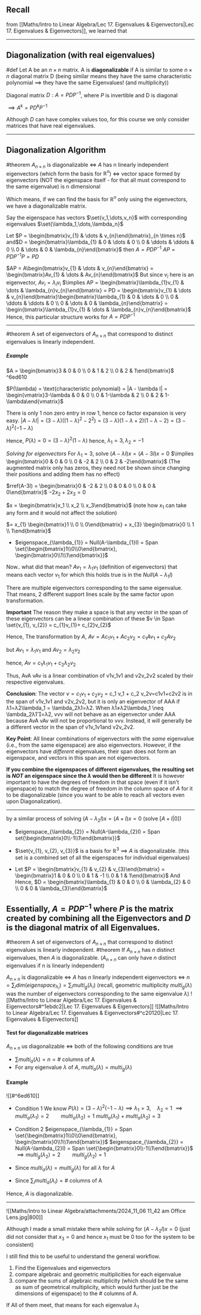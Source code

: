 ## Recall 
from [[Maths/Intro to Linear Algebra/Lec 17. Eigenvalues & Eigenvectors|Lec 17. Eigenvalues & Eigenvectors]], we learned that 


---
## Diagonalization (with real eigenvalues)

#def Let A be an $n \times n$ matrix. A is **diagonalizable** if A is similar to some $n \times n$ diagonal matrix D 
(being similar means they have the same characteristic polynomial $\implies$ they have the same Eigenvalues! (and multiplicity))

Diagonal matrix $D : A = PDP^{-1}$, where $P$ is invertible and D is diagonal 

$\implies A^{k} = PD^{k}P^{-1}$

Although $D$ can have complex values too, for this course we only consider matrices that have real eigenvalues.

---
## Diagonalization Algorithm 
#theorem $A_{n \times n}$ is diagonalizable $\iff$ $A$ has n linearly independent eigenvectors (which form the basis for $\mathbb{R}^{n}$) $\iff$ vector space formed by eigenvectors (NOT the eigenspace itself - for that all must correspond to the same eigenvalue) is n dimensional

Which means, if we can find the basis for $\mathbb{R}^{n}$ only using the eigenvectors, we have a diagonalizable matrix.

Say the eigenspace has vectors $\set{v_1,\dots,v_n}$ with corresponding eigenvalues $\set{\lambda_1,\dots,\lambda_n}$

Let $P = \begin{bmatrix}v_{1} & \dots & v_{n}\end{bmatrix}_{n \times n}$  and$D = \begin{bmatrix}\lambda_{1} & 0 & \dots & 0 \\ 0 & \ddots & \ddots & 0 \\ 0 & \dots & 0 & \lambda_{n}\end{bmatrix}$
then $A = PDP^{-1}$
$AP = PDP^{-1}P = PD$

$AP = A\begin{bmatrix}v_{1} & \dots & v_{n}\end{bmatrix} = \begin{bmatrix}Av_{1} & \dots & Av_{n}\end{bmatrix}$
But since $v_{i}$ here is an eigenvector, $Av_{i} = \lambda_{i}v_{i}$
$\implies AP = \begin{bmatrix}\lambda_{1}v_{1} & \dots & \lambda_{n}v_{n}\end{bmatrix} = PD = \begin{bmatrix}v_{1} & \dots & v_{n}\end{bmatrix}\begin{bmatrix}\lambda_{1} & 0 & \dots & 0 \\ 0 & \ddots & \ddots & 0 \\ 0 & \dots & 0 & \lambda_{n}\end{bmatrix} =  \begin{bmatrix}\lambda_{1}v_{1} & \dots & \lambda_{n}v_{n}\end{bmatrix}$
Hence, this particular structure works for $A = PDP^{-1}$

---
#theorem A set of eigenvectors of $A_{n \times n}$ that correspond to distinct eigenvalues is linearly independent.

##### Example 
$A = \begin{bmatrix}3 & 0 & 0 \\ 0 & 1 & 2 \\ 0 & 2 & 1\end{bmatrix}$ ^6ed610

$P(\lambda) = \text{characteristic polynomial} = |A - \lambda I| = \begin{vmatrix}3-\lambda & 0 & 0 \\ 0 & 1-\lambda & 2 \\ 0 & 2 & 1-\lambda\end{vmatrix}$

There is only 1 non zero entry in row 1, hence co factor expansion is very easy.
$|A- \lambda I| = (3-\lambda)((1-\lambda)^{2} - 2^{2}) = (3-\lambda)(1-\lambda+2)(1-\lambda-2) = (3-\lambda)^{2}(-1 - \lambda)$

Hence, $P(\lambda) = 0 = (3 - \lambda)^{2}(1-\lambda)$
hence, $\lambda_{1}=3, \lambda_{2}= -1$

*Solving for eigenvectors*
For $\lambda_{1}=3$, solve $(A-\lambda I)x = (A - 3I)x = 0$
$\implies \begin{bmatrix}0 & 0 & 0 \\ 0 & -2 & 2 \\ 0 & 2 & -2\end{bmatrix}$
(The augmented matrix only has zeros, they need not be shown since changing their positions and adding them has no effect)

$rref(A-3I) = \begin{bmatrix}0 & -2 & 2 \\ 0 & 0 & 0 \\ 0 & 0 & 0\end{bmatrix}$
$-2x_{2} + 2x_{3} = 0$

$x = \begin{bmatrix}x_1 \\ x_2 \\ x_3\end{bmatrix}$ (note how $x_{1}$ can take any form and it would not affect the solution)

$= x_{1} \begin{bmatrix}1 \\ 0 \\ 0\end{bmatrix} + x_{3} \begin{bmatrix}0 \\ 1 \\ 1\end{bmatrix}$

- $eigenspace_{\lambda_{1}} = Null(A-\lambda_{1}I) = Span \set{\begin{bmatrix}1\\0\\0\end{bmatrix}, \begin{bmatrix}0\\1\\1\end{bmatrix}}$

Now.. what did that mean?
$Av_{1} = \lambda_{1}v_{1}$ (definition of eigenvectors)
that means each vector $v_{1}$ for which this holds true is in the $Null(A-\lambda_{1}I)$

There are multiple eigenvectors corresponding to the same eigenvalue. That means, 2 different support lines scale by the same factor upon transformation.

**Important**
The reason they make a space is that any vector in the span of these eigenvectors can be a linear combination of these
$v \in Span \set{v_{1}, v_{2}} = c_{1}v_{1}+ c_{2}v_{2}$

Hence, The transformation by $A$, $Av = Ac_{1}v_{1} + Ac_{2}v_{2} = c_{1}Av_{1}+c_{2}Av_{2}$

but $Av_{1} = \lambda_{1}v_{1}$ and $Av_{2}=\lambda_{2}v_{2}$

hence, $Av = c_{1}\lambda_{1}v_{1}+ c_{2}\lambda_{2}v_{2}$

Thus, AvA vAv is a linear combination of v1v_1v1​ and v2v_2v2​ scaled by their respective eigenvalues.

**Conclusion**: The vector $v=c_1v_1+c_2v_2$ = c_1 v_1 + c_2 v_2v=c1​v1​+c2​v2​ is in the span of v1v_1v1​ and v2v_2v2​, but it is only an eigenvector of AAA if λ1=λ2\lambda_1 = \lambda_2λ1​=λ2​. When λ1≠λ2\lambda_1 \neq \lambda_2λ1​=λ2​, vvv will not behave as an eigenvector under AAA because AvA vAv will not be proportional to vvv. Instead, it will generally be a different vector in the span of v1v_1v1​ and v2v_2v2​.

**Key Point**: All linear combinations of eigenvectors with the _same_ eigenvalue (i.e., from the same eigenspace) are also eigenvectors. However, if the eigenvectors have _different_ eigenvalues, their span does not form an eigenspace, and vectors in this span are not eigenvectors.

**If you combine the eigenspaces of different eigenvalues, the resulting set is *NOT* an eigenspace since the $\lambda$ would then be different** It is however important to have the degrees of freedom in that space (even if it isn't eigenspace) to match the degree of freedom in the column space of $A$ for it to be diagonalizable (since you want to be able to reach all vectors even upon Diagonalization).


---
by a similar process of solving $(A-\lambda_{2}I)x = (A+I)x=0$ (solve $[A+I|0]$)

- $eigenspace_{\lambda_{2}} = Null(A-\lambda_{2}I) = Span set{\begin{bmatrix}0\\-1\\1\end{bmatrix}}$

- $\set{v_{1}, v_{2}, v_{3}}$ is a basis for $\mathbb{R}^{3}$ $\implies$ $A$ is diagonalizable.
(this set is a combined set of all the eigenspaces for individual eigenvalues)

- Let $P = \begin{bmatrix}v_{1} & v_{2} & v_{3}\end{bmatrix} = \begin{bmatrix}1 & 0 & 0 \\ 0 & 1 & -1 \\ 0 & 1 & 1\end{bmatrix}$
And Hence, $D = \begin{bmatrix}\lambda_{1} & 0 & 0 \\ 0 & \lambda_{2} & 0 \\ 0 & 0 & \lambda_{3}\end{bmatrix}$



Essentially, $A= PDP^{-1}$ where $P$ is the matrix created by combining all the Eigenvectors and $D$ is the diagonal matrix of all Eigenvalues.
---

#theorem A set of eigenvectors of $A_{n \times n}$ that correspond to distinct eigenvalues is linearly independent.
#theorem If $A_{n \times n}$ has $n$ distinct eigenvalues, then $A$ is diagonalizable.
($A_{n \times n}$ can only have $n$ distinct eigenvalues if n is linearly independent)

$A_{n \times n}$ is diagonalizable $\iff$ $A$ has $n$ linearly independent eigenvectors $\iff$ $n = \sum_{i} dim(eigenspace_{\lambda_{i}}) = \sum_{i} multi_{g}(\lambda_{i})$
(recall, geometric multiplicity $multi_{g}(\lambda)$ was the number of eigenvectors corresponding to the same eigenvalue $\lambda$)
![[Maths/Intro to Linear Algebra/Lec 17. Eigenvalues & Eigenvectors#^1ebdc2|Lec 17. Eigenvalues & Eigenvectors]]
![[Maths/Intro to Linear Algebra/Lec 17. Eigenvalues & Eigenvectors#^c20120|Lec 17. Eigenvalues & Eigenvectors]]

#### Test for diagonalizable matrices 
$A_{n \times n}$ us diagonalizable $\iff$ both of the following conditions are true
- $\sum multi_{a}(\lambda) = n = \# \text{ columns of A}$
- For any eigenvalue $\lambda$ of $A$, $multi_{a}(\lambda) = multi_{g}(\lambda)$


#### Example
![[#^6ed610]]

- Condition 1
We know $P(\lambda) = (3-\lambda)^{2}(-1-\lambda) \implies \lambda_{1}=3, \quad \lambda_{2}=1$
$\implies multi_{a}(\lambda_{1}) = 2 \qquad multi_{a}(\lambda_{2}) = 1$
$multi_{a}(\lambda_{1}) + multi_{a}(\lambda_{2}) = 3$


- Condition 2
$eigenspace_{\lambda_{1}} = Span \set{\begin{bmatrix}1\\0\\0\end{bmatrix}, \begin{bmatrix}0\\1\\1\end{bmatrix}}$
$eigenspace_{\lambda_{2}} = Null(A-\lambda_{2}I) = Span \set{\begin{bmatrix}0\\-1\\1\end{bmatrix}}$
$\implies multi_{g}(\lambda_{2}) = 2 \qquad multi_{g}(\lambda_{2}) = 1$


- Since $multi_{a}(\lambda) = multi_{g}(\lambda)$ for all $\lambda$ for $A$
- Since $\sum_{i} multi_{a}(\lambda_{i}) = \# \text{ columns of A}$

Hence, $A$ is diagonalizable.



---
![[Maths/Intro to Linear Algebra/attachments/2024_11_06 11_42 am Office Lens.jpg|800]]

Although I made a small mistake there while solving for $(A-\lambda_{2}I)x=0$
(just did not consider that $x_{3}=0$ and hence $x_{1}$ must be 0 too for the system to be consistent)

I still find this to be useful to understand the general workflow.

1. Find the Eigenvalues and eigenvectors
2. compare algebraic and geometric multiplicities for each eigenvalue
3. compare the sums of algebraic multiplicity (which should be the same as sum of geometrical multiplicity, which would further just be the dimensions of eigenspace) to the $\#$ columns of A.

If All of them meet, that means for each eigenvalue $\lambda_{1}$
